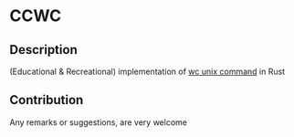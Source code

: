 # CCWC

## Description

(Educational & Recreational) implementation of [wc unix command](https://fr.wikipedia.org/wiki/Wc_(Unix)) in Rust

## Contribution

Any remarks or suggestions, are very welcome